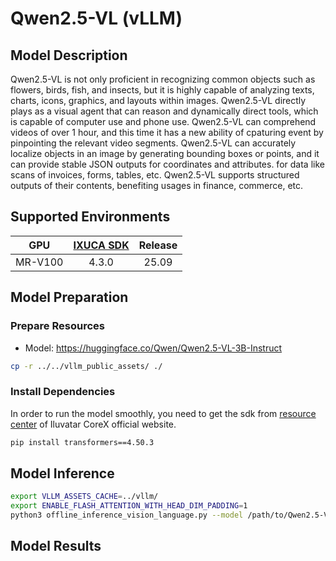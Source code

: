 # Qwen2.5-VL (vLLM)

## Model Description

Qwen2.5-VL is not only proficient in recognizing common objects such as flowers, birds, fish, and insects, but it is highly capable of analyzing texts, charts, icons, graphics, and layouts within images. Qwen2.5-VL directly plays as a visual agent that can reason and dynamically direct tools, which is capable of computer use and phone use. Qwen2.5-VL can comprehend videos of over 1 hour, and this time it has a new ability of cpaturing event by pinpointing the relevant video segments. Qwen2.5-VL can accurately localize objects in an image by generating bounding boxes or points, and it can provide stable JSON outputs for coordinates and attributes. for data like scans of invoices, forms, tables, etc. Qwen2.5-VL supports structured outputs of their contents, benefiting usages in finance, commerce, etc.

## Supported Environments

| GPU    | [IXUCA SDK](https://gitee.com/deep-spark/deepspark#%E5%A4%A9%E6%95%B0%E6%99%BA%E7%AE%97%E8%BD%AF%E4%BB%B6%E6%A0%88-ixuca) | Release |
| :----: | :----: | :----: |
| MR-V100 | 4.3.0     |  25.09  |

## Model Preparation

### Prepare Resources

- Model: <https://huggingface.co/Qwen/Qwen2.5-VL-3B-Instruct>

```bash
cp -r ../../vllm_public_assets/ ./
```

### Install Dependencies

In order to run the model smoothly, you need to get the sdk from [resource center](https://support.iluvatar.com/#/ProductLine?id=2) of Iluvatar CoreX official website.

```bash
pip install transformers==4.50.3
```

## Model Inference

```bash
export VLLM_ASSETS_CACHE=../vllm/
export ENABLE_FLASH_ATTENTION_WITH_HEAD_DIM_PADDING=1
python3 offline_inference_vision_language.py --model /path/to/Qwen2.5-VL-3B-Instruct/ -tp 4 --trust-remote-code --temperature 0.0 --max-token 256
```

## Model Results
